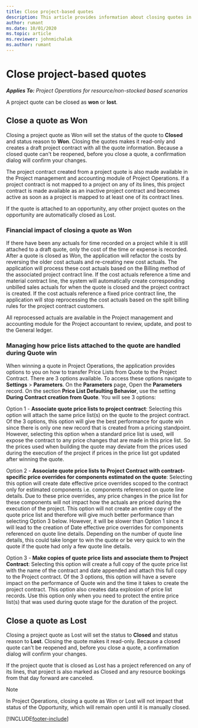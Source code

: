 ```yaml
---
title: Close project-based quotes
description: This article provides information about closing quotes in Project Operations.
author: rumant
ms.date: 10/01/2020
ms.topic: article
ms.reviewer: johnmichalak
ms.author: rumant
---
```


# Close project-based quotes

_**Applies To:** Project Operations for resource/non-stocked based scenarios_

A project quote can be closed as **won** or **lost**. 

## Close a quote as Won

Closing a project quote as Won will set the status of the quote to **Closed** and status reason to **Won**. Closing the quotes makes it read-only and creates a draft project contract with all the quote information. Because a closed quote can't be reopened, before you close a quote, a confirmation dialog will confirm your changes.

The project contract created from a project quote is also made available in the Project management and accounting module of Project Operations. If a project contract is not mapped to a project on any of its lines, this project contract is made available as an inactive project contract and becomes active as soon as a project is mapped to at least one of its contract lines.

If the quote is attached to an opportunity, any other project quotes on the opportunity are automatically closed as Lost.

### Financial impact of closing a quote as Won

If there have been any actuals for time recorded on a project while it is still attached to a draft quote, only the cost of the time or expense is recorded. After a quote is closed as Won, the application will refactor the costs by reversing the older cost actuals and re-creating new cost actuals. The application will process these cost actuals based on the Billing method of the associated project contract line. If the cost actuals reference a time and material contract line, the system will automatically create corresponding unbilled sales actuals for when the quote is closed and the project contract is created. If the cost actuals reference a fixed price contract line, the application will stop reprocessing the cost actuals based on the split billing rules for the project contract customers.

All reprocessed actuals are available in the Project management and accounting module for the Project accountant to review, update, and post to the General ledger. 

### Managing how price lists attached to the quote are handled during Quote win

When winning a quote in Project Operations, the application provides options to you on how to transfer Price Lists from Quote to the Project Contract. There are 3 options available. To access these options navigate to **Settings** \> **Parameters**. On the **Parameters** page, Open the **Parameters** record. On the section **Price List Defaulting Behavior**, use the setting **During Contract creation from Quote**. You will see 3 options:

Option 1 - **Associate quote price lists to project contract**: 
Selecting this option will attach the same price list(s) on the quote to the project contract. Of the 3 options, this option will give the best performance for quote win since there is only one new record that is created from a pricing standpoint. However, selecting this option when a standard price list is used, will expose the contract to any price changes that are made in this price list. So the prices used when building the quote may deviate from the prices used during the execution of the project if prices in the price list got updated after winning the quote. 

Option 2 - **Associate quote price lists to Project Contract with contract-specific price overrides for components estimated on the quote**: 
Selecting this option will create date effective price overrides scoped to the contract only for estimated components i.e. components referenced on quote line details. Due to these price overrides, any price changes in the price list for these components will not impact how the actuals are priced during the execution of the project. This option will not create an entire copy of the quote price list and therefore will give much better performance than selecting Option 3 below. However, it will be slower than Option 1 since it will lead to the creation of Date effective price overrides for components referenced on quote line details. Depending on the number of quote line details, this could take longer to win the quote or be very quick to win the quote if the quote had only a few quote line details.

Option 3 - **Make copies of quote price lists and associate them to Project Contract**: 
Selecting this option will create a full copy of the quote price list with the name of the contract and date appended and attach this full copy to the Project contract. Of the 3 options, this option will have a severe impact on the performance of Quote win and the time it takes to create the project contract. This option also creates data explosion of price list records. Use this option only when you need to protect the entire price list(s) that was used during quote stage for the duration of the project. 

## Close a quote as Lost

Closing a project quote as Lost will set the status to **Closed** and status reason to **Lost**. Closing the quote makes it read-only. Because a closed quote can't be reopened and, before you close a quote, a confirmation dialog will confirm your changes.

If the project quote that is closed as Lost has a project referenced on any of its lines, that project is also marked as Closed and any resource bookings from that day forward are canceled.

> [!NOTE]
> In Project Operations, closing a quote as Won or Lost will not impact that status of the Opportunity, which will remain open until it is manually closed.


[!INCLUDE[footer-include](../includes/footer-banner.md)]
